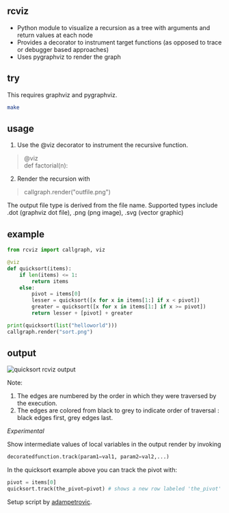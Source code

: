 
## rcviz

* Python module to visualize a recursion as a tree with arguments and return values at each node
* Provides a decorator to instrument target functions (as opposed to trace or debugger based approaches)
* Uses pygraphviz to render the graph


## try

This requires graphviz and pygraphviz.

```bash
make
```

## usage

1. Use the @viz decorator to instrument the recursive function.
> @viz <br>
> def factorial(n):

2. Render the recursion with
> callgraph.render("outfile.png")

The output file type is derived from the file name. Supported types include .dot (graphviz dot file), .png (png image), .svg (vector graphic)

## example

```python
from rcviz import callgraph, viz

@viz
def quicksort(items):
    if len(items) <= 1:
        return items
    else:
        pivot = items[0]
        lesser = quicksort([x for x in items[1:] if x < pivot])
        greater = quicksort([x for x in items[1:] if x >= pivot])
        return lesser + [pivot] + greater

print(quicksort(list("helloworld")))
callgraph.render("sort.png")
```

## output
![quicksort rcviz output](http://s30.postimg.org/7chmr6q35/sort.png)

Note:
1. The edges are numbered by the order in which they were traversed by the execution.
2. The edges are colored from black to grey to indicate order of traversal : black edges first, grey edges last.

*Experimental*

Show intermediate values of local variables in the output render by invoking 
```python
decoratedfunction.track(param1=val1, param2=val2,...)
``` 

In the quicksort example above you can track the pivot with:

```python
pivot = items[0]
quicksort.track(the_pivot=pivot) # shows a new row labeled 'the_pivot' in each node
```

Setup script by [adampetrovic](https://github.com/adampetrovic).

